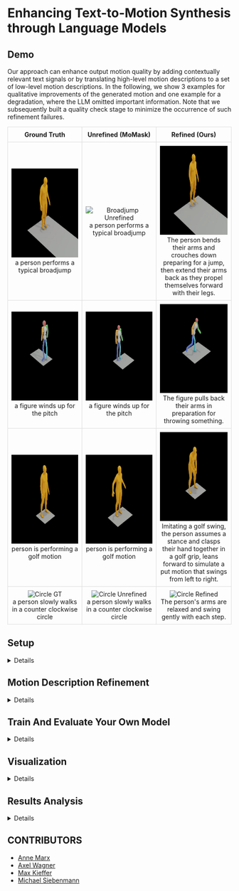 # Enhancing Text-to-Motion Synthesis through Language Models

## Demo
Our approach can enhance output motion quality by adding contextually relevant text signals or by translating high-level motion descriptions to a set of low-level motion descriptions.
In the following, we show 3 examples for qualitative improvements of the generated motion and one example for a degradation, where the LLM omitted important information.
Note that we subsequently built a quality check stage to minimize the occurrence of such refinement failures.

<table style="width: 100%; border-collapse: collapse;">
  <tr>
    <th style="border: 1px solid #ddd; padding: 8px; text-align: center; vertical-align: middle;">Ground Truth</th>
    <th style="border: 1px solid #ddd; padding: 8px; text-align: center; vertical-align: middle;">Unrefined (MoMask)</th>
    <th style="border: 1px solid #ddd; padding: 8px; text-align: center; vertical-align: middle;">Refined (Ours)</th>
  </tr>
  <tr>
    <td style="border: 1px solid #ddd; padding: 8px; text-align: center; vertical-align: middle;">
      <img src="./media/broadjump_GT.gif" width="250" height="200" alt="Broadjump GT" />
      <p style="max-width: 300px; margin: auto; word-wrap: break-word;">a person performs a typical broadjump</p>
    </td>
    <td style="border: 1px solid #ddd; padding: 8px; text-align: center; vertical-align: middle;">
      <img src="./media/broadjump_unrefined.gif" width="250" height="200" alt="Broadjump Unrefined" />
      <p style="max-width: 300px; margin: auto; word-wrap: break-word;">a person performs a typical broadjump</p>
    </td>
    <td style="border: 1px solid #ddd; padding: 8px; text-align: center; vertical-align: middle;">
      <img src="./media/broadjump_refined.gif" width="250" height="200" alt="Broadjump Refined" />
      <p style="max-width: 300px; margin: auto; word-wrap: break-word;">The person bends their arms and crouches down preparing for a jump, then extend their arms back as they propel themselves forward with their legs.</p>
    </td>
  </tr>
  <tr>
    <td style="border: 1px solid #ddd; padding: 8px; text-align: center; vertical-align: middle;">
      <img src="./media/pitch_GT.gif" width="250" height="200" alt="Pitch GT" />
      <p style="max-width: 300px; margin: auto; word-wrap: break-word;">a figure winds up for the pitch</p>
    </td>
    <td style="border: 1px solid #ddd; padding: 8px; text-align: center; vertical-align: middle;">
      <img src="./media/pitch_unrefined.gif" width="250" height="200" alt="Pitch Unrefined" />
      <p style="max-width: 300px; margin: auto; word-wrap: break-word;">a figure winds up for the pitch</p>
    </td>
    <td style="border: 1px solid #ddd; padding: 8px; text-align: center; vertical-align: middle;">
      <img src="./media/pitch_refined.gif" width="250" height="200" alt="Pitch Refined" />
      <p style="max-width: 300px; margin: auto; word-wrap: break-word;">The figure pulls back their arms in preparation for throwing something.</p>
    </td>
  </tr>
  <tr>
    <td style="border: 1px solid #ddd; padding: 8px; text-align: center; vertical-align: middle;">
      <img src="./media/golf_GT.gif" width="250" height="200" alt="Golf GT" />
      <p style="max-width: 300px; margin: auto; word-wrap: break-word;">person is performing a golf motion</p>
    </td>
    <td style="border: 1px solid #ddd; padding: 8px; text-align: center; vertical-align: middle;">
      <img src="./media/golf_unrefined.gif" width="250" height="200" alt="Golf Unrefined" />
      <p style="max-width: 300px; margin: auto; word-wrap: break-word;">person is performing a golf motion</p>
    </td>
    <td style="border: 1px solid #ddd; padding: 8px; text-align: center; vertical-align: middle;">
      <img src="./media/golf_refined.gif" width="250" height="200" alt="Golf Refined" />
      <p style="max-width: 300px; margin: auto; word-wrap: break-word;">Imitating a golf swing, the person assumes a stance and clasps their hand together in a golf grip, leans forward to simulate a put motion that swings from left to right.</p>
    </td>
  </tr>
  <tr>
    <td style="border: 1px solid #ddd; padding: 8px; text-align: center; vertical-align: middle;">
      <img src="./media/circle_GT.gif" width="250" height="200" alt="Circle GT" />
      <p style="max-width: 300px; margin: auto; word-wrap: break-word;">a person slowly walks in a counter clockwise circle</p>
    </td>
    <td style="border: 1px solid #ddd; padding: 8px; text-align: center; vertical-align: middle;">
      <img src="./media/circle_unrefined.gif" width="250" height="200" alt="Circle Unrefined" />
      <p style="max-width: 300px; margin: auto; word-wrap: break-word;">a person slowly walks in a counter clockwise circle</p>
    </td>
    <td style="border: 1px solid #ddd; padding: 8px; text-align: center; vertical-align: middle;">
      <img src="./media/circle_refined.gif" width="250" height="200" alt="Circle Refined" />
      <p style="max-width: 300px; margin: auto; word-wrap: break-word;">The person's arms are relaxed and swing gently with each step.</p>
    </td>
  </tr>
</table>


## Setup

<details>

### Clone Repo

This repo relies on submodules ([MoMask](https://github.com/EricGuo5513/momask-codes)). Pull the whole repo with
```
git clone --recurse-submodules https://github.com/mkiefferus/DigitalHumans
```
External repos are found in the folder `external_repos`

### Setup Repo
<details>

## 1. Conda Environment
We are using two different conda environments due to dependency conflicts, one for MoMask and one for Text Enhancement.
# MoMask Environment
```
cd external_repos/momask-codes
conda env create -f environment.yml
conda activate momask
pip install git+https://github.com/openai/CLIP.git
```

# Text Enhancement Environment
For MacOS:
```conda env create -f environment_enhance_macos.yml```
```conda activate enhance```

For Windows:
#TODO

#### Alternative: Pip Installation
<details>
We provide an alternative pip installation in case you encounter difficulties setting up the conda environment. Please set up your two conda environments manually:

## MoMask Environment
```
cd external_repos/momask-codes
conda create -n "momask" python=3.7.13
conda activate momask
pip install -r requirements.txt
```
these are the most important packages:
- spacy
- torch
- tqdm
- openai

Furthermore, you will need to download the ```en_core_web_sm``` model:
```
python -m spacy download en_core_web_sm
```

## Text Enhancement Environment
For MacOS:
```conda create -n "enhance" python=3.9.18```
```pip install -r requirements_enhance_macos.txt```

For Windows:
#TODO

</details>


*Disclaimer*: this section below is the setup-section from [MoMask](https://github.com/EricGuo5513/momask-codes). Please follow the link for further details.
### 2. Models and Dependencies

#### Download Pre-trained Models
```
bash prepare/download_models.sh
```

#### Download Evaluation Models and Gloves
For evaluation only.
```
bash prepare/download_evaluator.sh
bash prepare/download_glove.sh
```

#### Troubleshooting
To address the download error related to gdown: "Cannot retrieve the public link of the file. You may need to change the permission to 'Anyone with the link', or have had many accesses". A potential solution is to run `pip install --upgrade --no-cache-dir gdown`, as suggested on https://github.com/wkentaro/gdown/issues/43. This should help resolve the issue.

#### (Optional) Download Manually
Visit [[Google Drive]](https://drive.google.com/drive/folders/1b3GnAbERH8jAoO5mdWgZhyxHB73n23sK?usp=drive_link) to download the models and evaluators mannually.

### 3. Get Data

You have two options here:
* **Skip getting data**, if you just want to generate motions using *own* descriptions.
* **Get full data**, if you want to *re-train* and *evaluate* the model.
* *(if eligible)* refined texts can be shared upon request

**(a). Full data (text + motion)**

**HumanML3D** - Follow the instruction in [HumanML3D](https://github.com/EricGuo5513/HumanML3D.git), then copy the result dataset to our repository:
```
cp -r ../HumanML3D/HumanML3D ./dataset/HumanML3D
```

*NOTE* the dataset folder is located in `external_repos/momask-codes/dataset`. 

**KIT**-Download from [HumanML3D](https://github.com/EricGuo5513/HumanML3D.git), then place result in `./dataset/KIT-ML`

</details>

### Setup API Token

This project relies on LLMs for text refinement. Accessing these LLMs is done via the OpenAI client. When working with local language models, skip this part. 

When working with OpenAI models (GPT3.5-turbo, GPT4o, ...):
Please create an OPENAI API Token and export it as a global variable to your system. ```OPENAI_API_KEY = ".."```
Follow the instructions given in _"Step 2 - Set up your API key for all projects (recommended)"_ in the [OpenAI API Documentation](https://platform.openai.com/docs/quickstart?context=python) to configure your OpenAI API access.

</details>


## Motion Description Refinement

<details>

*Remember to switch to our environment for text refinement*
```conda activate enhance```

Use the `text_enhance.py` script to refine motion descriptions. This script provides 3 options:
1. Simple quality control
    ```
    python text_enhance.py --quality_control_only --system_prompt name/of/system/prompt/in/prompts/folder --continue_previous path/to/previous/folder -r
    ```
2. Prompt enhancement by similarity search in original dataset (see report)
    ```
    python text_enhance.py --prompt_adaptation regular --system_prompt path/to/system/prompt -r
    ```
3. Text refinement using LLMs
    ```
    python text_enhance.py -pa -sp path/to/system/prompt -r 
    ```

#### Additional Useful Flags

* `-v` : verbose
* `-s` : early stopping - stop refinement after x steps for testing purposes

Text Refinement
* `--prompt_adaptation_regular` : prompt adaptation technique: similarity, regular
* `--continue_previous folder` : continue refinement in folder
* `--refine_all_samples` : refine whole dataset, not only test-set (default)
* `--use_example examplejson` : add additional context with assistant and user prompt
* `--use_cross_sample_information` : treat sample text file as one motion (ignores batch size)
* `--use_llama` : use llama instead of GPT3.5-turbo (default). Requires to also provide `--llama_key <key>`
* `--batch_size` : use file batching to speed up refinement (not recommended, leads to less detailed information and more inconsistency)

Quality control
* `-r` or `-d` : replace with original or delete refined files if they do not meet the quality control

</details>

## Train And Evaluate Your Own Model

<details>

*Remember to switch to the MoMask environment for training*
```conda activate momask```

Use the `t2m_train_eval.py` script to manage the evaluation and training of different text-to-motion models. The script provides various options for training specific models, resuming training, and evaluating models.
The text folder you specify with texts_folder_name should be located in 'external_repos/momask-codes/data/t2m'.

Find our pretrained MoMask models [here](https://polybox.ethz.ch/index.php/s/4HYSa8muWpa1w0H).

1. Train Masked Transformer Model end-to-end
    ```
    python t2m_train_eval.py --train_mask --texts_folder_name folder_name
    ```
2. Train Residual Transformer Model end-to-end
    ```
    python t2m_train_eval.py --train_res --texts_folder_name folder_name
    ```
3. Evaluate All Metrics
    ```
    python t2m_train_eval.py --eval_all_metrics --texts_folder_name folder_name
    ```
4. Evaluate Single Samples
    ```
    python t2m_train_eval.py --eval_single_samples --texts_folder_name folder_name
    ```

### Additional Useful Flags

The model folders should all be located in 'external_repos/momask-codes/checkpoints/t2m'

* `-v`, `--verbose` : Output information to the console (True) or the logfile (False).
* `-r`, `--resume_training` : Resume training that was stopped before.
* `--res_name` : Specify the Residual Transformer model to evaluate. Defaults to the original MoMask model.
* `--mask_name` : Specify the Masked Transformer model to evaluate. Defaults to the original MoMask model.

</details>

## Visualization

<details>

To render SMPL animations and images in our paper, we used the [MotionGPT repository](https://github.com/OpenMotionLab/MotionGPT/tree/main).
In the visualization section of their README, they detail the necessary steps to set up a pipeline that can first fit SMPL meshes from NPY files produced by MoMask and subsequently produce animations using Blender.

</details>

## Results Analysis

<details>

*Remember to switch to our environment for results analysis*
```conda activate enhance```

This repo provides analysis scripts for post-processing under `result_analysis`. 

*Disclaimer* These scripts are not part of the original pipeline and were solely used to identify trends to optimise the text refinement and training further.

### BART Classifier

`BART_text_classifier.ipynb` leverages the [bart-large-mnli](https://huggingface.co/facebook/bart-large-mnli) model for zero-shot-classification. 

The `candidate_labels` variable holds a list with labels. The default confidence threshold is set to `THRESHOLD = 0.87`

Provide the link to the text samples folder unter `test_txt_path`. 

This is a multiclass classifier. It will label the data with the provided labels.

This script has the option to output the results to text files for further processing.



### Key-word Classifier

`filter_test_dataset.ipynb` filters test data based on keywords rather than using a classifier to label the test data. It currently tries to identify high level motion descriptions but also contains extensions to identify emotions, adjectives and limbs.

Adjust the `PROJECT_ROOT_DIR` and the path variables.

This script has the option to output the results to text files for further processing.


### Semantic Analysis

Refined texts produced by LLMs often include semantic errors (hallucinated information, removal of relevant information). `semantic_check.py` aims to find these mistakes and filter them out.

An LLM (default: llama3) is fed the original motion description and the refined description and asked if the texts are roughly equivalent.

Use 
```
python result_analysis/semantic_check.py --data path/to/texts/folder -r
```

#### Additional Useful Flags

* `--model` : define model to be used (supports 'llama3' and 'gpt-3.5-turbo')
* `-r` : replace faulty prompt refinements with original texts
* `-v` : verbose

### Score Trend Analysis

`single_sample_score_analysis.ipynb` compares the performance of the original text files vs the performance of the refined text files.

It also shows the top 10 improved motion descriptions and the top 10 degradations with respect to the original data.

Adjust the `original` and `altered` variables, providing the paths to the two datasets respectively. 

</details>



## CONTRIBUTORS
- [Anne Marx](https://github.com/An-nay-marks)
- [Axel Wagner](https://github.com/Axel2017)
- [Max Kieffer](https://github.com/mkiefferus)
- [Michael Siebenmann](https://github.com/TheSiebi)
